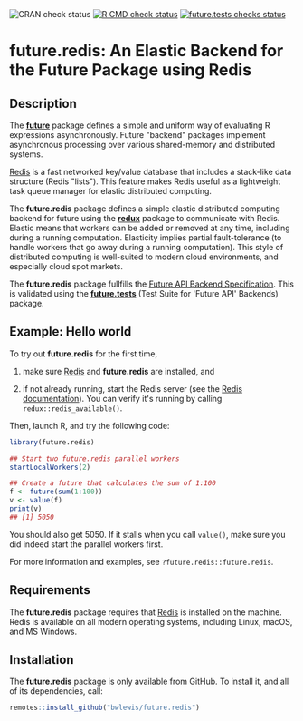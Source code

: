 <div id="badges"><!-- pkgdown markup -->
<img border="0" src="https://www.r-pkg.org/badges/version/future.redis" alt="CRAN check status"/>
<a href="https://github.com/HenrikBengtsson/future.redis/actions?query=workflow%3AR-CMD-check"><img border="0" src="https://github.com/HenrikBengtsson/future.redis/actions/workflows/R-CMD-check.yaml/badge.svg?branch=develop" alt="R CMD check status"/></a>
<a href="https://github.com/HenrikBengtsson/future.redis/actions?query=workflow%3Afuture_tests"><img border="0" src="https://github.com/HenrikBengtsson/future.redis/actions/workflows/future_tests.yaml/badge.svg?branch=develop" alt="future.tests checks status"/></a>
</div>


# future.redis: An Elastic Backend for the Future Package using Redis

## Description

The **[future]** package defines a simple and uniform way of
evaluating R expressions asynchronously. Future "backend" packages
implement asynchronous processing over various shared-memory and
distributed systems.

[Redis] is a fast networked key/value database that includes a
stack-like data structure (Redis "lists").  This feature makes Redis
useful as a lightweight task queue manager for elastic distributed
computing.

The **future.redis** package defines a simple elastic distributed
computing backend for future using the **[redux]** package to
communicate with Redis. Elastic means that workers can be added or
removed at any time, including during a running
computation. Elasticity implies partial fault-tolerance (to handle
workers that go away during a running computation). This style of
distributed computing is well-suited to modern cloud environments, and
especially cloud spot markets.

The **future.redis** package fullfills the [Future API Backend
Specification].  This is validated using the **[future.tests]** (Test
Suite for 'Future API' Backends) package.


## Example: Hello world

To try out **future.redis** for the first time,

1. make sure [Redis] and **future.redis** are installed, and

2. if not already running, start the Redis server (see the [Redis
   documentation]).  You can verify it's running by calling
   `redux::redis_available()`.

Then, launch R, and try the following code:

```r
library(future.redis)

## Start two future.redis parallel workers
startLocalWorkers(2)

## Create a future that calculates the sum of 1:100
f <- future(sum(1:100))
v <- value(f)
print(v)
## [1] 5050
```

You should also get 5050.  If it stalls when you call `value()`, make
sure you did indeed start the parallel workers first.

For more information and examples, see `?future.redis::future.redis`.


## Requirements

The **future.redis** package requires that [Redis] is installed on the
machine.  Redis is available on all modern operating systems,
including Linux, macOS, and MS Windows.
   

## Installation

The **future.redis** package is only available from GitHub. To install
it, and all of its dependencies, call:

```r
remotes::install_github("bwlewis/future.redis")
```


[future]: https://cran.r-project.org/package=future
[future.tests]: https://cran.r-project.org/package=future.tests
[Future API Backend Specification]: https://future.futureverse.org/articles/future-6-future-api-backend-specification.html
[redux]: https://cran.r-project.org/package=redux
[Redis]: https://redis.io
[Redis documentation]: https://redis.io/docs/

